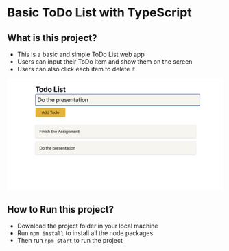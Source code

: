 # Basic ToDo List with TypeScript



## What is this project?

- This is a basic and simple ToDo List web app
- Users can input their ToDo item and show them on the screen
- Users can also click each item to delete it

![](./ToDo.png)

## How to Run this project?

- Download the project folder in your local machine
- Run `npm install` to install all the node packages
- Then run `npm start` to run the project